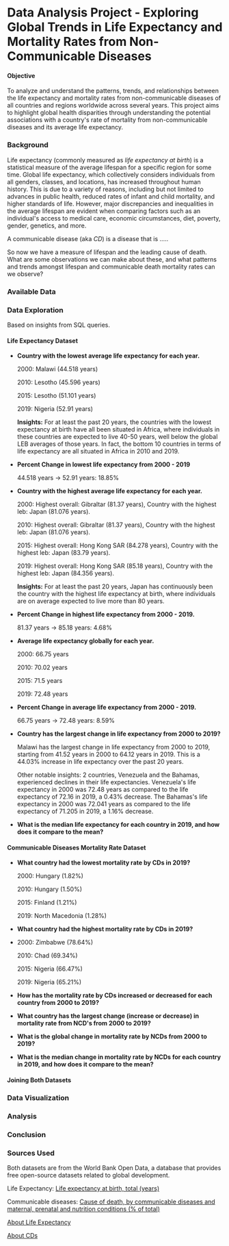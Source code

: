 # Data Analysis Project - Exploring Global Trends in Life Expectancy and Mortality Rates from Non-Communicable Diseases

#### Objective
To analyze and understand the patterns, trends, and relationships between the life expectancy and mortality rates from non-communicable diseases of all countries and regions worldwide across several years. This project aims to highlight global health disparities through understanding the potential associations with a country's rate of mortality from non-communicable diseases and its average life expectancy.

### Background
Life expectancy (commonly measured as *life expectancy at birth*) is a statistical measure of the average lifespan for a specific region for some time. Global life expectancy, which collectively considers individuals from all genders, classes, and locations, has increased throughout human history. This is due to a variety of reasons, including but not limited to advances in public health, reduced rates of infant and child mortality, and higher standards of life. However, major discrepancies and inequalities in the average lifespan are evident when comparing factors such as an individual's access to medical care, economic circumstances, diet, poverty, gender, genetics, and more. 

A communicable disease (aka *CD*) is a disease that is .....

So now we have a measure of lifespan and the leading cause of death. What are some observations we can make about these, and what patterns and trends amongst lifespan and communicable death mortality rates can we observe?

### Available Data

### Data Exploration

Based on insights from SQL queries.

#### Life Expectancy Dataset
- **Country with the lowest average life expectancy for each year.**

  2000: Malawi (44.518 years)
  
  2010: Lesotho (45.596 years)
  
  2015: Lesotho (51.101 years)
  
  2019: Nigeria (52.91 years)

  **Insights:** For at least the past 20 years, the countries with the lowest expectancy at birth have all been situated in Africa, where individuals in these countries are expected to live 40-50 years, well below the global LEB averages of those years. In fact, the bottom 10 countries in terms of life expectancy are all situated in Africa in 2010 and 2019.

- **Percent Change in lowest life expectancy from 2000 - 2019**

  44.518 years -> 52.91 years: 18.85%

- **Country with the highest average life expectancy for each year.**

  2000: Highest overall: Gibraltar (81.37 years), Country with the highest leb: Japan (81.076 years).
  
  2010: Highest overall: Gibraltar (81.37 years), Country with the highest leb: Japan (81.076 years).
  
  2015: Highest overall: Hong Kong SAR (84.278 years), Country with the highest leb: Japan (83.79 years).
  
  2019: Highest overall: Hong Kong SAR (85.18 years), Country with the highest leb: Japan (84.356 years).

  **Insights:** For at least the past 20 years, Japan has continuously been the country with the highest life expectancy at birth, where individuals are on average expected to live more than 80 years. 
  
- **Percent Change in highest life expectancy from 2000 - 2019.**

  81.37 years -> 85.18 years: 4.68%

- **Average life expectancy globally for each year.**

  2000: 66.75 years

  2010: 70.02 years

  2015: 71.5 years

  2019: 72.48 years

- **Percent Change in average life expectancy from 2000 - 2019.**

  66.75 years -> 72.48 years: 8.59%

- **Country has the largest change in life expectancy from 2000 to 2019?**

  Malawi has the largest change in life expectancy from 2000 to 2019, starting from 41.52 years in 2000 to 64.12 years in 2019. This is a 44.03% increase in life expectancy over the past 20 years.

  Other notable insights: 2 countries, Venezuela and the Bahamas, experienced declines in their life expectancies. Venezuela's life expectancy in 2000 was 72.48 years as compared to the life expectancy of 72.16 in 2019, a 0.43% decrease. The Bahamas's life expectancy in 2000 was 72.041 years as compared to the life expectancy of 71.205 in 2019, a 1.16% decrease.

- **What is the median life expectancy for each country in 2019, and how does it compare to the mean?**

#### Communicable Diseases Mortality Rate Dataset
- **What country had the lowest mortality rate by CDs in 2019?**

  2000: Hungary (1.82%)
  
  2010: Hungary (1.50%)
  
  2015: Finland (1.21%)
  
  2019: North Macedonia (1.28%)
  
- **What country had the highest mortality rate by CDs in 2019?**

- 2000: Zimbabwe (78.64%)
  
  2010: Chad (69.34%)
  
  2015: Nigeria (66.47%)
  
  2019: Nigeria (65.21%)
  
- **How has the mortality rate by CDs increased or decreased for each country from 2000 to 2019?**
  
- **What country has the largest change (increase or decrease) in mortality rate from NCD's from 2000 to 2019?**
  
- **What is the global change in mortality rate by NCDs from 2000 to 2019?**

- **What is the median change in mortality rate by NCDs for each country in 2019, and how does it compare to the mean?**

#### Joining Both Datasets

### Data Visualization

### Analysis

### Conclusion

### Sources Used
Both datasets are from the World Bank Open Data, a database that provides free open-source datasets related to global development.

Life Expectancy: [Life expectancy at birth, total (years)](https://data.worldbank.org/indicator/SP.DYN.LE00.IN)

Communicable diseases: [Cause of death, by communicable diseases and maternal, prenatal and nutrition conditions (% of total)](https://data.worldbank.org/indicator/SH.DTH.COMM.ZS)

[About Life Expectancy](https://en.wikipedia.org/wiki/Life_expectancy)

[About CDs]()

